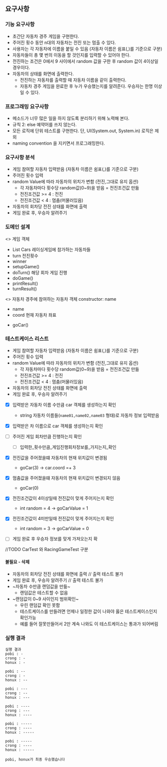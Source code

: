 ## 요구사항

### 기능 요구사항
- 초간단 자동차 경주 게임을 구현한다.
- 주어진 횟수 동안 n대의 자동차는 전진 또는 멈출 수 있다.
- 사용자는 각 자동차에 이름을 붙일 수 있음 (자동차 이름은 쉼표(,)를 기준으로 구분)
- 자동차들이 총 몇 번의 이동을 할 것인지를 입력할 수 있어야 한다.
- 전진하는 조건은 0에서 9 사이에서 random 값을 구한 후 random 값이 4이상일 경우이다.
- 자동차의 상태를 화면에 출력한다. 
  - 전진하는 자동차를 출력할 때 자동차 이름을 같이 출력한다.
  - 자동차 경주 게임을 완료한 후 누가 우승했는지를 알려준다. 우승자는 한명 이상일 수 있다.

### 프로그래밍 요구사항
- 메소드가 너무 많은 일을 하지 않도록 분리하기 위해 노력해 본다.
- 규칙 2: else 예약어를 쓰지 않는다.
- 모든 로직에 단위 테스트를 구현한다. 단, UI(System.out, System.in) 로직은 제외
- naming convention 을 지키면서 프로그래밍한다.

### 요구사항 분석
- 게임 참여할 자동차 입력받음 (자동차 이름은 쉼표(,)를 기준으로 구분)
- 주어진 횟수 입력  
- random Value에 따라 자동차의 위치가 변함 (전진,그대로 유지 옵션)
  - 각 자동차마다 횟수당 random값(0~9)을 받음 = 전진조건값 만듦
  - 전진조건값 >= 4 : 전진
  - 전진조건값 < 4 : 멈춤(머물러있음)
- 자동차의 회차당 전진 상태를 화면에 출력
- 게임 완료 후, 우승자 알려주기 

### 도메인 설계
<<RacingGame>> 게임 객체
+ List<Car> Cars 레이싱게임에 참가하는 자동차들
+ turn 전진횟수
+ winner
+ setupGame()
+ doTurn() 해당 회차 게임 진행
+ doGame() 
+ printResult()
+ turnResult()

<<Car>> 자동차 경주에 참여하는 자동차 객체
constructor: name
+ name
+ coord 현재 자동차 좌표
- goCar()

### 테스트케이스 리스트
- 게임 참여할 자동차 입력받음 (자동차 이름은 쉼표(,)를 기준으로 구분)
- 주어진 횟수 입력  
- random Value에 따라 자동차의 위치가 변함 (전진,그대로 유지 옵션)
  - 각 자동차마다 횟수당 random값(0~9)을 받음 = 전진조건값 만듦
  - 전진조건값 >= 4 : 전진
  - 전진조건값 < 4 : 멈춤(머물러있음)
- 자동차의 회차당 전진 상태를 화면에 출력
- 게임 완료 후, 우승자 알려주기 

- [x] 입력받은 자동차 이름 수만큼 car 객체를 생성하는지 확인
  - string 자동차 이름들(`name01,name02,name03` 형태)로 자동차 정보 입력받음
- [x] 입력받은 차 이름으로 car 객체를 생성하는지 확인

- [ ] 주어진 게임 회차만큼 진행하는지 확인
  - [ ] 입력한_횟수만큼_게임진행회차정보를_가지는지_확인

- [x] 전진값을 주어졌을떄 자동차의 현재 위치값이 변경됨
  -  goCar(3) -> car.coord =+ 3
- [x] 멈춤값을 주어졌을떄 자동차의 현재 위치값이 변경되지 않음
  -  goCar(0)
- [x] 전진조건값이 4이상일때 전진값이 맞게 주어지는지 확인
  -  int random = 4 -> goCarValue = 1
- [x] 전진조건값이 4미만일때 전진값이 맞게 주어지는지 확인
  -  int random = 3 -> goCarValue = 0
- [ ] 게임 완료 후 우승자 정보를 맞게 가져오는지 확



//TODO CarTest 와 RacingGameTest 구분

#### 불필요 - 삭제
- 자동차의 회차당 전진 상태를 화면에 출력 // 출력 테스트 불가
- 게임 완료 후, 우승자 알려주기 // 출력 테스트 불가
- ~자동차 수만큼 랜덤값을 만듦~
  - 랜덤값은 테스트할 수 없음
- ~랜덤값이 0~9 사이인지 범위확인~ 
  - 우린 랜덤값 확인 못함
  - 테스트케이스를 만들려면 언제나 일정한 값이 나와야 옳은 테스트케이스인지 확인가능
  - 예를 들어 잘못만들어서 2만 계속 나와도 이 테스트케이스는 통과가 되어버림  

### 실행 결과
``` 
실행 결과
pobi : -
crong : -
honux : -

pobi : --
crong : -
honux : --

pobi : ---
crong : --
honux : ---

pobi : ----
crong : ---
honux : ----

pobi : -----
crong : ----
honux : -----

pobi : -----
crong : ----
honux : -----

pobi, honux가 최종 우승했습니다
```